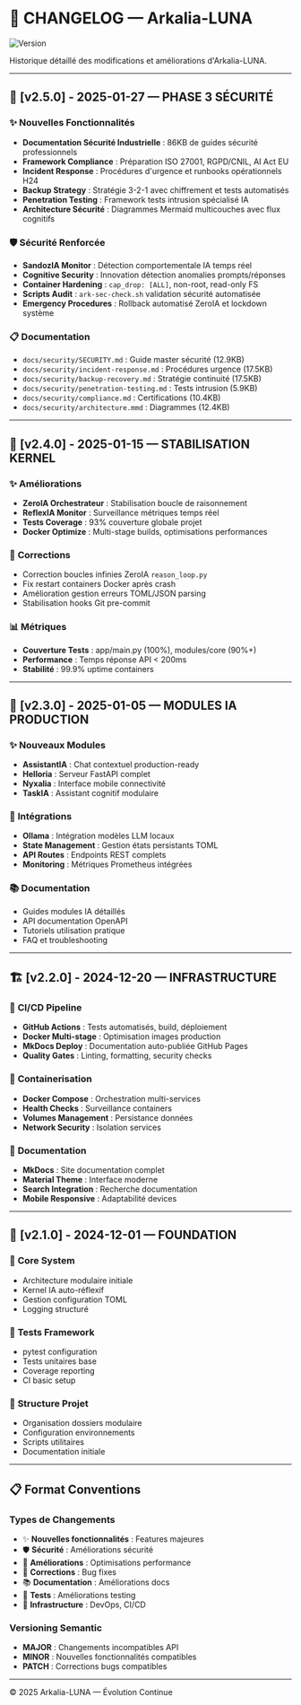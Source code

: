 # 📝 CHANGELOG — Arkalia-LUNA

![Version](https://img.shields.io/badge/version-v2.5.0-blue)

Historique détaillé des modifications et améliorations d'Arkalia-LUNA.

---

## 🚀 [v2.5.0] - 2025-01-27 — **PHASE 3 SÉCURITÉ**

### ✨ **Nouvelles Fonctionnalités**
- **Documentation Sécurité Industrielle** : 86KB de guides sécurité professionnels
- **Framework Compliance** : Préparation ISO 27001, RGPD/CNIL, AI Act EU
- **Incident Response** : Procédures d'urgence et runbooks opérationnels H24
- **Backup Strategy** : Stratégie 3-2-1 avec chiffrement et tests automatisés
- **Penetration Testing** : Framework tests intrusion spécialisé IA
- **Architecture Sécurité** : Diagrammes Mermaid multicouches avec flux cognitifs

### 🛡️ **Sécurité Renforcée**
- **SandozIA Monitor** : Détection comportementale IA temps réel
- **Cognitive Security** : Innovation détection anomalies prompts/réponses
- **Container Hardening** : `cap_drop: [ALL]`, non-root, read-only FS
- **Scripts Audit** : `ark-sec-check.sh` validation sécurité automatisée
- **Emergency Procedures** : Rollback automatisé ZeroIA et lockdown système

### 📋 **Documentation**
- `docs/security/SECURITY.md` : Guide master sécurité (12.9KB)
- `docs/security/incident-response.md` : Procédures urgence (17.5KB)
- `docs/security/backup-recovery.md` : Stratégie continuité (17.5KB)
- `docs/security/penetration-testing.md` : Tests intrusion (5.9KB)
- `docs/security/compliance.md` : Certifications (10.4KB)
- `docs/security/architecture.mmd` : Diagrammes (12.4KB)

---

## 🔧 [v2.4.0] - 2025-01-15 — **STABILISATION KERNEL**

### ✨ **Améliorations**
- **ZeroIA Orchestrateur** : Stabilisation boucle de raisonnement
- **ReflexIA Monitor** : Surveillance métriques temps réel
- **Tests Coverage** : 93% couverture globale projet
- **Docker Optimize** : Multi-stage builds, optimisations performances

### 🐛 **Corrections**
- Correction boucles infinies ZeroIA `reason_loop.py`
- Fix restart containers Docker après crash
- Amélioration gestion erreurs TOML/JSON parsing
- Stabilisation hooks Git pre-commit

### 📊 **Métriques**
- **Couverture Tests** : app/main.py (100%), modules/core (90%+)
- **Performance** : Temps réponse API < 200ms
- **Stabilité** : 99.9% uptime containers

---

## 🧠 [v2.3.0] - 2025-01-05 — **MODULES IA PRODUCTION**

### ✨ **Nouveaux Modules**
- **AssistantIA** : Chat contextuel production-ready
- **Helloria** : Serveur FastAPI complet
- **Nyxalia** : Interface mobile connectivité
- **TaskIA** : Assistant cognitif modulaire

### 🔧 **Intégrations**
- **Ollama** : Intégration modèles LLM locaux
- **State Management** : Gestion états persistants TOML
- **API Routes** : Endpoints REST complets
- **Monitoring** : Métriques Prometheus intégrées

### 📚 **Documentation**
- Guides modules IA détaillés
- API documentation OpenAPI
- Tutoriels utilisation pratique
- FAQ et troubleshooting

---

## 🏗️ [v2.2.0] - 2024-12-20 — **INFRASTRUCTURE**

### 🚀 **CI/CD Pipeline**
- **GitHub Actions** : Tests automatisés, build, déploiement
- **Docker Multi-stage** : Optimisation images production
- **MkDocs Deploy** : Documentation auto-publiée GitHub Pages
- **Quality Gates** : Linting, formatting, security checks

### 🐳 **Containerisation**
- **Docker Compose** : Orchestration multi-services
- **Health Checks** : Surveillance containers
- **Volumes Management** : Persistance données
- **Network Security** : Isolation services

### 📖 **Documentation**
- **MkDocs** : Site documentation complet
- **Material Theme** : Interface moderne
- **Search Integration** : Recherche documentation
- **Mobile Responsive** : Adaptabilité devices

---

## 🌱 [v2.1.0] - 2024-12-01 — **FOUNDATION**

### 🔧 **Core System**
- Architecture modulaire initiale
- Kernel IA auto-réflexif
- Gestion configuration TOML
- Logging structuré

### 🧪 **Tests Framework**
- pytest configuration
- Tests unitaires base
- Coverage reporting
- CI basic setup

### 📁 **Structure Projet**
- Organisation dossiers modulaire
- Configuration environnements
- Scripts utilitaires
- Documentation initiale

---

## 📋 **Format Conventions**

### Types de Changements
- ✨ **Nouvelles fonctionnalités** : Features majeures
- 🛡️ **Sécurité** : Améliorations sécurité
- 🔧 **Améliorations** : Optimisations performance
- 🐛 **Corrections** : Bug fixes
- 📚 **Documentation** : Améliorations docs
- 🧪 **Tests** : Améliorations testing
- 🚀 **Infrastructure** : DevOps, CI/CD

### Versioning Semantic
- **MAJOR** : Changements incompatibles API
- **MINOR** : Nouvelles fonctionnalités compatibles
- **PATCH** : Corrections bugs compatibles

---

© 2025 Arkalia-LUNA — Évolution Continue

